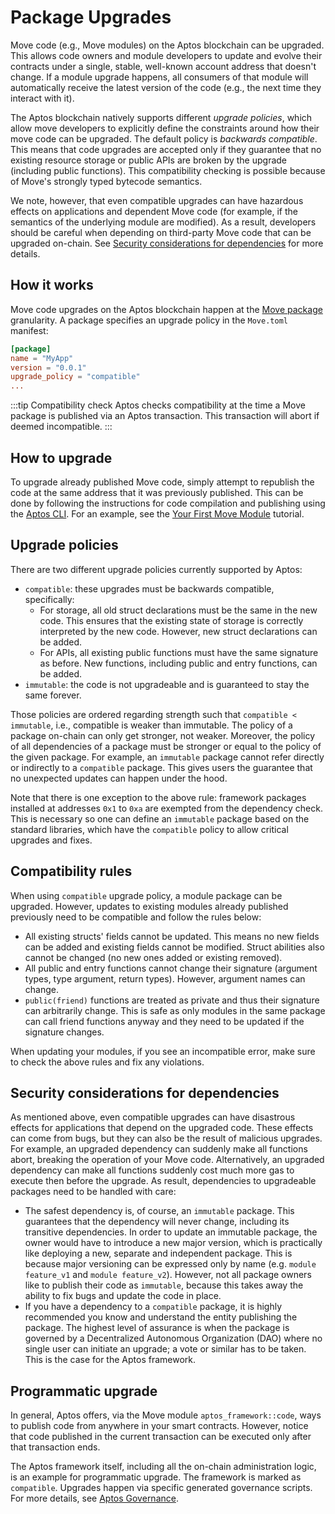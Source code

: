 # Package Upgrades

Move code (e.g., Move modules) on the Aptos blockchain can be upgraded. This
allows code owners and module developers to update and evolve their contracts
under a single, stable, well-known account address that doesn't change. If a
module upgrade happens, all consumers of that module will automatically receive
the latest version of the code (e.g., the next time they interact with it).

The Aptos blockchain natively supports different _upgrade policies_, which allow
move developers to explicitly define the constraints around how their move code
can be upgraded. The default policy is _backwards compatible_. This means that
code upgrades are accepted only if they guarantee that no existing resource storage
or public APIs are broken by the upgrade (including public functions).
This compatibility checking is possible because of Move's strongly typed bytecode
semantics.

We note, however, that even compatible upgrades can have hazardous effects on
applications and dependent Move code (for example, if the semantics of the underlying
module are modified). As a result, developers should be careful when depending on
third-party Move code that can be upgraded on-chain. See
[Security considerations for dependencies](#security-considerations-for-dependencies)
for more details.

## How it works

Move code upgrades on the Aptos blockchain happen at the [Move package](./packages.md)
granularity. A package specifies an upgrade policy in the `Move.toml` manifest:

```toml
[package]
name = "MyApp"
version = "0.0.1"
upgrade_policy = "compatible"
...
```
:::tip Compatibility check
Aptos checks compatibility at the time a Move package is published via an Aptos transaction. This transaction will abort if deemed incompatible.
:::

## How to upgrade

To upgrade already published Move code, simply attempt to republish the code at
the same address that it was previously published. This can be done by following the
instructions for code compilation and publishing using the
[Aptos CLI](../../tools/aptos-cli/use-cli/use-aptos-cli.md). For an example,
see the [Your First Move Module](../../tutorials/first-move-module.md) tutorial.

## Upgrade policies

There are two different upgrade policies currently supported by Aptos:

- `compatible`: these upgrades must be backwards compatible, specifically:
  - For storage, all old struct declarations must be the same in
    the new code. This ensures that the existing state of storage is 
    correctly interpreted by the new code. However, new struct declarations 
    can be added.
  - For APIs, all existing public functions must have the same signature as 
    before. New functions, including public and entry functions, can be added.
- `immutable`: the code is not upgradeable and is guaranteed to stay the same 
  forever.

Those policies are ordered regarding strength such that `compatible < immutable`,
i.e., compatible is weaker than immutable. The policy of a package on-chain can
only get stronger, not weaker. Moreover, the policy of all dependencies of a
package must be stronger or equal to the policy of the given package. For example,
an `immutable` package cannot refer directly or indirectly to a `compatible` package.
This gives users the guarantee that no unexpected updates can happen under the hood.

Note that there is one exception to the above rule: framework packages
installed at addresses `0x1` to `0xa` are exempted from the dependency check.
This is necessary so one can define an `immutable` package based on the standard
libraries, which have the `compatible` policy to allow critical upgrades and fixes.

## Compatibility rules
When using `compatible` upgrade policy, a module package can be upgraded. However, updates to existing modules already
published previously need to be compatible and follow the rules below:
- All existing structs' fields cannot be updated. This means no new fields can be added and existing fields cannot be
modified. Struct abilities also cannot be changed (no new ones added or existing removed).
- All public and entry functions cannot change their signature (argument types, type argument, return types). However,
argument names can change.
- `public(friend)` functions are treated as private and thus their signature can arbitrarily change. This is safe as
only modules in the same package can call friend functions anyway and they need to be updated if the signature changes.

When updating your modules, if you see an incompatible error, make sure to check the above rules and fix any violations.

## Security considerations for dependencies

As mentioned above, even compatible upgrades can have disastrous effects for
applications that depend on the upgraded code. These effects can come from bugs,
but they can also be the result of malicious upgrades. For example,
an upgraded dependency can suddenly make all functions abort, breaking the
operation of your Move code. Alternatively, an upgraded dependency can make
all functions suddenly cost much more gas to execute then before the upgrade.
As result, dependencies to upgradeable packages need to be handled with care:

- The safest dependency is, of course, an `immutable` package. This guarantees
  that the dependency will never change, including its transitive dependencies.
  In order to update an immutable package, the owner would have to introduce a
  new major version, which is practically like deploying a new, separate
  and independent package. This is because major versioning can be expressed
  only by name (e.g. `module feature_v1` and `module feature_v2`). However,
  not all package owners like to publish their code as `immutable`, because this
  takes away the ability to fix bugs and update the code in place.
- If you have a dependency to a `compatible` package, it is highly 
  recommended you know and understand the entity publishing the package. 
  The highest level of assurance is when the package is governed by a
  Decentralized Autonomous Organization (DAO) where no single user can initiate
  an upgrade; a vote or similar has to be taken. This is the case for the Aptos
  framework.

## Programmatic upgrade

In general, Aptos offers, via the Move module `aptos_framework::code`, 
ways to publish code from anywhere in your smart contracts. However,
notice that code published in the current transaction can be executed 
only after that transaction ends.

The Aptos framework itself, including all the on-chain administration logic, is
an example for programmatic upgrade. The framework is marked as `compatible`.
Upgrades happen via specific generated governance scripts. For more details,
see [Aptos Governance](../../concepts/governance.md).
